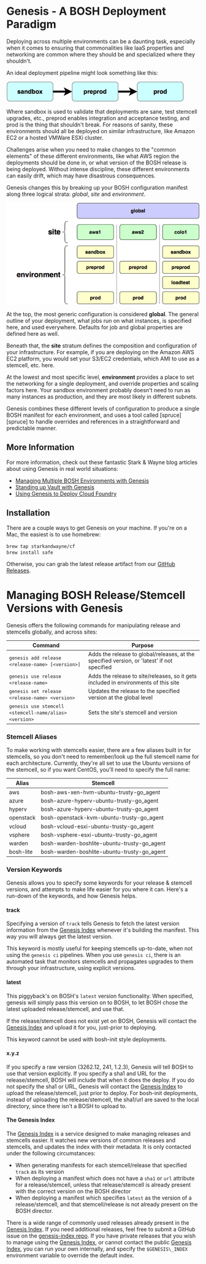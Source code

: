 Genesis - A BOSH Deployment Paradigm
====================================

Deploying across multiple environments can be a daunting task,
especially when it comes to ensuring that commonalities like IaaS
properties and networking are common where they should be and
specialized where they shouldn't.

An ideal deployment pipeline might look something like this:

![Environments](docs/envs.png)

Where sandbox is used to validate that deployments are sane, test
stemcell upgrades, etc., preprod enables integration and
acceptance testing, and prod is the thing that shouldn't break.
For reasons of sanity, these environments should all be deployed
on similar infrastructure, like Amazon EC2 or a hosted VMWare ESXi
cluster.

Challenges arise when you need to make changes to the "common
elements" of these different environments, like what AWS region
the deployments should be done in, or what version of the BOSH
release is being deployed.  Without intense discipline, these
different environments can easily drift, which may have disastrous
consequences.

Genesis changes this by breaking up your BOSH configuration
manifest along three logical strata: _global_, _site_ and
_environment_.

![Tiered Architecture](docs/tiers.png)

At the top, the most generic configuration is considered
**global**.  The general outline of your deployment, what jobs run
on what instances, is specified here, and used everywhere.
Defaults for job and global properties are defined here as well.

Beneath that, the **site** stratum defines the composition and
configuration of your infrastructure.  For example, if you are
deploying on the Amazon AWS EC2 platform, you would set your
S3/EC2 credentials, which AMI to use as a stemcell, etc. here.

At the lowest and most specific level, **environment** provides a
place to set the networking for a single deployment, and override
properties and scaling factors here.  Your sandbox environment
probably doesn't need to run as many instances as production, and
they are most likely in different subnets.

Genesis combines these different levels of configuration to
produce a single BOSH manifest for each environment, and uses a
tool called [spruce][spruce] to handle overrides and references in
a straightforward and predictable manner.

## More Information

For more information, check out these fantastic Stark & Wayne blog
articles about using Genesis in real world situations:

  - [Managing Multiple BOSH Environments with Genesis][blog-bosh]
  - [Standing up Vault with Genesis][blog-vault]
  - [Using Genesis to Deploy Cloud Foundry][blog-cf]

[blog-bosh]:  https://www.starkandwayne.com/blog/managing-multiple-bosh-environments-with-genesis/
[blog-vault]: https://www.starkandwayne.com/blog/standing-up-vault-using-genesis/
[blog-cf]:    https://www.starkandwayne.com/blog/using-genesis-to-deploy-cloud-foundry/


## Installation

There are a couple ways to get Genesis on your machine. If you're on a Mac, the easiest
is to use homebrew:

```
brew tap starkandwayne/cf
brew install safe
```

Otherwise, you can grab the latest release artifact from our [GitHub Releases](https://github.com/starkandwayne/safe/releases).

# Managing BOSH Release/Stemcell Versions with Genesis

Genesis offers the following commands for manipulating release
and stemcells globally, and across sites:

| Command | Purpose |
| ------- | ------- |
| `genesis add release <release-name> [<version>]` | Adds the release to global/releases, at the specified version, or 'latest' if not specified |
| `genesis use release <release-name>` | Adds the release to site/releases, so it gets included in environments of this site ||
| `genesis set release <release-name> <version>` | Updates the release to the specified version at the global level |
| `genesis use stemcell <stemcell-name/alias> <version>` | Sets the site's stemcell and version |

### Stemcell Aliases

To make working with stemcells easier, there are a few aliases built in for stemcells,
so you don't need to remember/look up the full stemcell name for each architecture.
Currently, they're all set to use the Ubuntu versions of the stemcell, so if you
want CentOS, you'll need to specify the full name:

| Alias | Stemcell |
| ----- | -------- |
| aws | bosh-aws-xen-hvm-ubuntu-trusty-go_agent |
| azure | bosh-azure-hyperv-ubuntu-trusty-go_agent |
| hyperv | bosh-azure-hyperv-ubuntu-trusty-go_agent |
| openstack | bosh-openstack-kvm-ubuntu-trusty-go_agent |
| vcloud | bosh-vcloud-esxi-ubuntu-trusty-go_agent |
| vsphere | bosh-vsphere-esxi-ubuntu-trusty-go_agent |
| warden | bosh-warden-boshlite-ubuntu-trusty-go_agent |
| bosh-lite | bosh-warden-boshlite-ubuntu-trusty-go_agent |

### Version Keywords

Genesis allows you to specify some keywords for your release & stemcell
versions, and attempts to make life easier for you where it can. Here's a
run-down of the keywords, and how Genesis helps.

#### track

Specifying a version of `track` tells Genesis to fetch the latest version information
from the [Genesis Index][genesis-index] whenever it's building the manifest. This way you will always
get the latest version.

This keyword is mostly useful for keeping stemcells up-to-date, when not using the
`genesis ci` pipelines. When you use `genesis ci`, there is an automated task that
monitors stemcells and propagates upgrades to them through your infrastructure, using
explicit versions.

#### latest

This piggyback's on BOSH's `latest` version functionality. When specified, genesis
will simply pass this version on to BOSH, to let BOSH chose the latest uploaded
release/stemcell, and use that.

If the release/stemcell does not exist yet on BOSH, Genesis will contact the [Genesis Index][genesis-index]
and upload it for you, just-prior to deploying.

This keyword cannot be used with bosh-init style deployments.

#### x.y.z

If you specify a raw version (3262.12, 241, 1.2.3), Genesis will tell BOSH to use that
version explicitly. If you specify a sha1 and URL for the release/stemcell, BOSH will
include that when it does the deploy. If you do not specify the sha1 or URL, Genesis
will contact the [Genesis Index][genesis-index] to upload the release/stemcell,
just prior to deploy. For bosh-init deployments, instead of uploading the release/stemcell,
the sha1/url are saved to the local directory, since there isn't a BOSH to upload to.

#### The Genesis Index

The [Genesis Index][genesis-index] is a service designed to make managing releases and stemcells easier.
It watches new versions of common releases and stemcells, and updates the index with
their metadata. It is only contacted under the following circumstances:

- When generating manifests for each stemcell/release that specified `track` as its version
- When deploying a manifest which does not have a `sha1` or `url` attribute for a release/stemcell,
  unless that release/stemcell is already present with the correct version on the BOSH director
- When deploying a manifest which specifies `latest` as the version of a release/stemcell,
  and that stemcell/release is not already present on the BOSH director.

There is a wide range of commonly used releases already present in the [Genesis Index][genesis-index].
If you need additional releases, feel free to submit a GitHub issue on the [genesis-index repo][genesis-index].
If you have private releases that you wish to manage using the [Genesis Index][genesis-index], or cannot
contact the public [Genesis Index][genesis-index], you can run your own internally, and specify the `$GENESIS\_INDEX`
environment variable to override the default index.

[genesis-index]: http://github.com/starkandwayne/genesis-index
